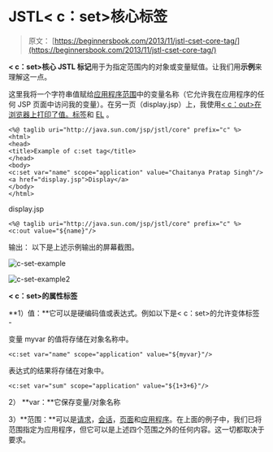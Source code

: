 # JSTL&lt; c：set&gt;核心标签

> 原文： [https://beginnersbook.com/2013/11/jstl-cset-core-tag/](https://beginnersbook.com/2013/11/jstl-cset-core-tag/)

**&lt; c：set&gt;核心 JSTL 标记**用于为指定范围内的对象或变量赋值。让我们用**示例**来理解这一点。

这里我将一个字符串值赋给[应用程序范围](https://beginnersbook.com/2013/11/jsp-implicit-object-application-with-examples/ "Application")中的变量名称（它允许我在应用程序的任何 JSP 页面中访问我的变量）。在另一页（display.jsp）上，我使用[&lt; c：out&gt;在浏览器上打印了值。标签](https://beginnersbook.com/2013/11/jstl-cout-core-tag/ "&lt;c:out&gt; tag")和 [EL](https://beginnersbook.com/2013/11/jsp-expression-language-el/ "Expression language") 。

```
<%@ taglib uri="http://java.sun.com/jsp/jstl/core" prefix="c" %>
<html>
<head>
<title>Example of c:set tag</title>
</head>
<body>
<c:set var="name" scope="application" value="Chaitanya Pratap Singh"/>
<a href="display.jsp">Display</a>
</body>
</html>
```

display.jsp

```
<%@ taglib uri="http://java.sun.com/jsp/jstl/core" prefix="c" %>
<c:out value="${name}"/>
```

输出：
以下是上述示例输出的屏幕截图。

![c-set-example](../Images/fe72806d77eea95f6440cdc397c78e07.jpg)

![c-set-example2](../Images/024a86dd9cdbd4e31ce95287d089ce7b.jpg)

**&lt; c：set&gt;的属性标签**

**1）值：**它可以是硬编码值或表达式。例如以下是&lt; c：set&gt;的允许变体标签 -

变量 myvar 的值将存储在对象名称中。

```
<c:set var="name" scope="application" value="${myvar}"/>
```

表达式的结果将存储在对象中。

```
<c:set var="sum" scope="application" value="${1+3+6}"/>
```

2） **var：**它保存变量/对象名称

3）**范围：**可以是[请求](https://beginnersbook.com/2013/11/jsp-implicit-object-request-with-examples/ "Request object")，[会话](https://beginnersbook.com/2013/11/jsp-implicit-object-session-with-examples/ "Session object")，[页面](https://beginnersbook.com/2013/11/jsp-implicit-objects/ "Page object")和[应用程序](https://beginnersbook.com/2013/11/jsp-implicit-object-application-with-examples/ "application object")。在上面的例子中，我们已将范围指定为应用程序，但它可以是上述四个范围之外的任何内容。这一切都取决于要求。